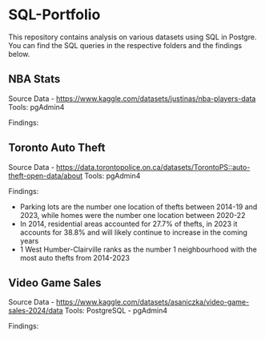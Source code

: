 # SQL-Portfolio
This repository contains analysis on various datasets using SQL in Postgre. You can find the SQL queries in the respective folders and the findings below.


## NBA Stats
Source Data - https://www.kaggle.com/datasets/justinas/nba-players-data
Tools: pgAdmin4

Findings:


## Toronto Auto Theft
Source Data - https://data.torontopolice.on.ca/datasets/TorontoPS::auto-theft-open-data/about
Tools: pgAdmin4


Findings:
- Parking lots are the number one location of thefts between 2014-19 and 2023, while homes were the number one location between 2020-22
- In 2014, residential areas accounted for 27.7% of thefts, in 2023 it accounts for 38.8% and will likely continue to increase in the coming years
- 1 West Humber-Clairville ranks as the number 1 neighbourhood with the most auto thefts from 2014-2023


## Video Game Sales
Source Data - https://www.kaggle.com/datasets/asaniczka/video-game-sales-2024/data
Tools: PostgreSQL - pgAdmin4


Findings:

